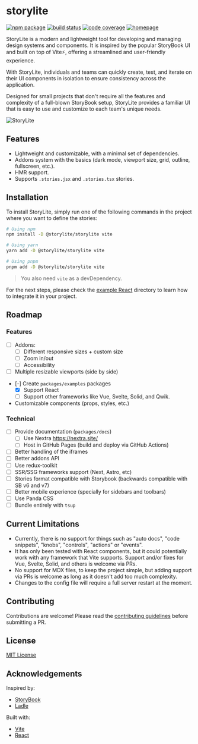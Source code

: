 # storylite

<p>
  <a href="https://npmjs.com/package/@storylite/storylite"><img src="https://img.shields.io/npm/v/@storylite/storylite.svg" alt="npm package"></a>
  <a href="https://github.com/itsjavi/storylite/actions/workflows/ci.yml"><img src="https://github.com/itsjavi/storylite/actions/workflows/ci.yml/badge.svg?branch=main" alt="build status"></a>
  <a href="https://app.codecov.io/gh/itsjavi/storylite"><img src="https://img.shields.io/codecov/c/github/itsjavi/storylite" alt="code coverage"></a>
  <!--<a href="https://itsjavi.com/storylite?sandbox"><img src="https://img.shields.io/badge/Stackblitz-sandbox-orange" alt="stackblitz"></a>-->
  <a href="https://www.jsdocs.io/package/@storylite/storylite"><img src="https://img.shields.io/badge/API%20Reference-📖-blue" alt="homepage"></a>
</p>

StoryLite is a modern and lightweight tool for developing and managing design systems and components. It is inspired by
the popular StoryBook UI and built on top of Vite⚡️, offering a streamlined and user-friendly experience.

With StoryLite, individuals and teams can quickly create, test, and iterate on their UI components in isolation to
ensure consistency across the application.

Designed for small projects that don't require all the features and complexity of a full-blown StoryBook setup,
StoryLite provides a familiar UI that is easy to use and customize to each team's unique needs.

![StoryLite](https://raw.githubusercontent.com/itsjavi/storylite/main/packages/storylite/screenshot.png)

## Features

- Lightweight and customizable, with a minimal set of dependencies.
- Addons system with the basics (dark mode, viewport size, grid, outline, fullscreen, etc.).
- HMR support.
- Supports `.stories.jsx` and `.stories.tsx` stories.

## Installation

To install StoryLite, simply run one of the following commands in the project where you want
to define the stories:

```bash
# Using npm
npm install -D @storylite/storylite vite

# Using yarn
yarn add -D @storylite/storylite vite

# Using pnpm
pnpm add -D @storylite/storylite vite
```

> You also need `vite` as a devDependency.

For the next steps, please check the [example React](./packages/examples/react) directory
to learn how to integrate it in your project.

## Roadmap

### Features

- [ ] Addons:
  - [ ] Different responsive sizes + custom size
  - [ ] Zoom in/out
  - [ ] Accessibility
- [ ] Multiple resizable viewports (side by side)
- [-] Create `packages/examples` packages
  - [x] Support React
  - [ ] Support other frameworks like Vue, Svelte, Solid, and Qwik.
- Customizable components (props, styles, etc.)

### Technical

- [ ] Provide documentation (`packages/docs`)
  - [ ] Use Nextra https://nextra.site/
  - [ ] Host in GitHub Pages (build and deploy via GitHub Actions)
- [ ] Better handling of the iframes
- [ ] Better addons API
- [ ] Use redux-toolkit
- [ ] SSR/SSG frameworks support (Next, Astro, etc)
- [ ] Stories format compatible with Storybook (backwards compatible with SB v6 and v7)
- [ ] Better mobile experience (specially for sidebars and toolbars)
- [ ] Use Panda CSS
- [ ] Bundle entirely with `tsup`

## Current Limitations

- Currently, there is no support for things such as "auto docs", "code snippets", "knobs", "controls", "actions"
  or "events".
- It has only been tested with React components, but it could potentially work with any framework that Vite supports. Support
  and/or fixes for Vue, Svelte, Solid, and others is welcome via PRs.
- No support for MDX files, to keep the project simple, but adding support via PRs is welcome as long as it doesn't
  add too much complexity.
- Changes to the config file will require a full server restart at the moment.

## Contributing

Contributions are welcome! Please read the [contributing guidelines](./CONTRIBUTING.md) before submitting a PR.

## License

[MIT License](./LICENSE)

## Acknowledgements

Inspired by:

- [StoryBook](https://storybook.js.org/)
- [Ladle](https://ladle.dev/)

Built with:

- [Vite](https://vitejs.dev/)
- [React](https://react.dev/)
